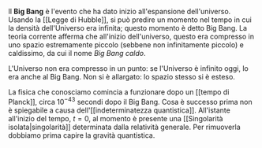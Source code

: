 Il **Big Bang** è l'evento che ha dato inizio all'espansione dell'universo. Usando la [[Legge di Hubble]], si può predire un momento nel tempo in cui la densità dell'Universo era infinita; questo momento è detto Big Bang. La teoria corrente afferma che all'inizio dell'universo, questo era compresso in uno spazio estremamente piccolo (sebbene non infinitamente piccolo) e caldissimo, da cui il nome *Big Bang caldo*.

L'Universo non era compresso in un punto: se l'Universo è infinito oggi, lo era anche al Big Bang. Non si è allargato: lo spazio stesso si è esteso.

La fisica che conosciamo comincia a funzionare dopo un [[tempo di Planck]], circa $10^{-43}$ secondi dopo il Big Bang. Cosa è successo prima non è spiegabile a causa dell'[[indeterminatezza quantistica]]. All'istante all'inizio del tempo, $t=0$, al momento è presente una [[Singolarità isolata|singolarità]] determinata dalla relatività generale. Per rimuoverla dobbiamo prima capire la gravità quantistica.